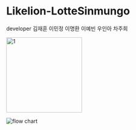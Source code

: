 # Likelion-LotteSinmungo
developer 김재훈 이민정 이명환 이예빈 우인아 차주희

<img width="200" alt="1" src="https://user-images.githubusercontent.com/56781342/95324147-3e892480-08da-11eb-8a9e-d9d5cdf03615.png">


![flow chart](https://user-images.githubusercontent.com/56781342/95323998-0255c400-08da-11eb-96ec-c3528bad8f26.PNG)
